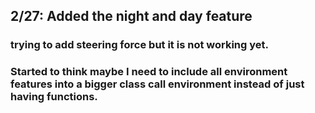 ## 2/27: Added the night and day feature
### trying to add steering force but it is not working yet.
### Started to think maybe I need to include all environment features into a bigger class call environment instead of just having functions.
